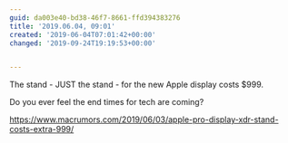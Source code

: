 ```yaml
---
guid: da003e40-bd38-46f7-8661-ffd394383276
title: '2019.06.04, 09:01'
created: '2019-06-04T07:01:42+00:00'
changed: '2019-09-24T19:19:53+00:00'


---
```


The stand - JUST the stand - for the new Apple display costs $999. 

Do you ever feel the end times for tech are coming?

<https://www.macrumors.com/2019/06/03/apple-pro-display-xdr-stand-costs-extra-999/>
